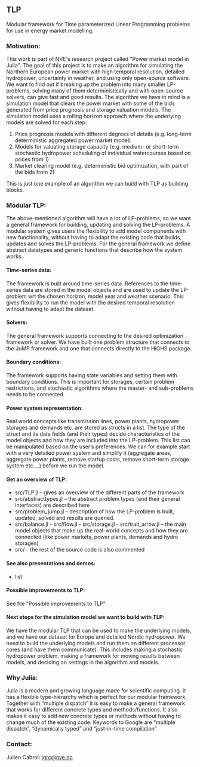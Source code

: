 ## TLP

Modular framework for Time parameterized Linear Programming problems for use in energy market modelling.

### Motivation:
This work is part of NVE's research project called "Power market model in Julia". The goal of this project is to make an algorithm for simulating the Northern European power market with high temporal resolution, detailed hydropower, uncertainty in weather, and using only open-source software. We want to find out if breaking up the problem into many smaller LP-problems, solving many of them deterministically and with open-source solvers, can give fast and good results. The algorithm we have in mind is a simulation model that clears the power market with some of the bids generated from price prognosis and storage valuation models. The simulation model uses a rolling horizon approach where the underlying models are solved for each step:
1.	Price prognosis models with different degrees of details (e.g. long-term deterministic aggregated power market model)
2.	Models for valuating storage capacity (e.g. medium- or short-term stochastic hydropower scheduling of individual watercourses based on prices from 1)
3.	Market clearing model (e.g. deterministic bid optimization, with part of the bids from 2)

This is just one example of an algorithm we can build with TLP as building blocks.

### Modular TLP:
The above-mentioned algorithm will have a lot of LP-problems, so we want a general framework for building, updating and solving the LP-problems. A modular system gives users the flexibility to add model components with new functionality, without having to adapt the existing code that builds, updates and solves the LP-problems. For the general framework we define abstract datatypes and generic functions that describe how the system works.

#### Time-series data:
The framework is built around time-series data. References to the time-series data are stored in the model objects and are used to update the LP-problem wrt the chosen horizon, model year and weather scenario. This gives flexibility to run the model with the desired temporal resolution without having to adapt the dataset.

#### Solvers:
The general framework supports connecting to the desired optimization framework or solver. We have built one problem structure that connects to the JuMP framework and one that connects directly to the HiGHS package.

#### Boundary conditions:
The framework supports having state variables and setting them with boundary conditions. This is important for storages, certain problem restrictions, and stochastic algorithms where the master- and sub-problems needs to be connected.

#### Power system representation:
Real world concepts like transmission lines, power plants, hydropower storages and demands etc. are stored as structs in a list. The type of the struct and its data fields (and their types) decide characteristics of the model objects and how they are included into the LP-problem. This list can be manipulated based on the user’s preferences. We can for example start with a very detailed power system and simplify it (aggregate areas, aggregate power plants, remove startup costs, remove short-term storage system etc.…) before we run the model.

#### Get an overview of TLP:
- src/TLP.jl – gives an overview of the different parts of the framework
- src/abstracttypes.jl – the abstract problem types (and their general interfaces) are described here
- src/problem_jump.jl – description of how the LP-problem is built, updated, solved and results are queried.
- src/balance.jl - src/flow.jl - src/storage.jl - src/trait_arrow.jl – the main model objects that make up the real-world concepts and how they are connected (like power markets, power plants, demands and hydro storages)
- src/ - the rest of the source code is also commented

#### See also presentations and demos:
- list

#### Possible improvements to TLP:
See file "Possible improvements to TLP"

#### Next steps for the simulation model we want to build with TLP:
We have the modular TLP that can be used to make the underlying models, and we have our dataset for Europe and detailed Nordic hydropower.
We need to build the underlying models and run them on different processor cores (and have them communicate). This includes making a stochastic hydropower problem, making a framework for moving results between models, and deciding on settings in the algorithm and models.

### Why Julia:
Julia is a modern and growing language made for scientific computing. It has a flexible type-hierarchy which is perfect for our modular framework. Together with “multiple dispatch” it is easy to make a general framework that works for different concrete types and methods/functions. It also makes it easy to add new concrete types or methods without having to change much of the existing code. 
Keywords to Google are “multiple dispatch”, “dynamically typed” and “just-in-time compilation”

### Contact:
Julien Cabrol: jgrc@nve.no
